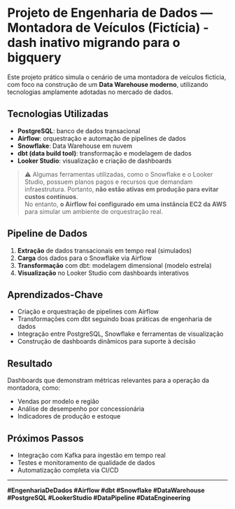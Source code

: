 # Projeto de Engenharia de Dados — Montadora de Veículos (Fictícia) - dash inativo migrando para o bigquery

Este projeto prático simula o cenário de uma montadora de veículos fictícia, com foco na construção de um **Data Warehouse moderno**, utilizando tecnologias amplamente adotadas no mercado de dados.

##  Tecnologias Utilizadas

- **PostgreSQL**: banco de dados transacional
- **Airflow**: orquestração e automação de pipelines de dados
- **Snowflake**: Data Warehouse em nuvem
- **dbt (data build tool)**: transformação e modelagem de dados
- **Looker Studio**: visualização e criação de dashboards

> ⚠️ Algumas ferramentas utilizadas, como o Snowflake e o Looker Studio, possuem planos pagos e recursos que demandam infraestrutura. Portanto, **não estão ativas em produção para evitar custos contínuos**.  
> No entanto, **o Airflow foi configurado em uma instância EC2 da AWS** para simular um ambiente de orquestração real.

##  Pipeline de Dados

1. **Extração** de dados transacionais em tempo real (simulados)
2. **Carga** dos dados para o Snowflake via Airflow
3. **Transformação** com dbt: modelagem dimensional (modelo estrela)
4. **Visualização** no Looker Studio com dashboards interativos

##  Aprendizados-Chave

- Criação e orquestração de pipelines com Airflow
- Transformações com dbt seguindo boas práticas de engenharia de dados
- Integração entre PostgreSQL, Snowflake e ferramentas de visualização
- Construção de dashboards dinâmicos para suporte à decisão

##  Resultado

Dashboards que demonstram métricas relevantes para a operação da montadora, como:
- Vendas por modelo e região
- Análise de desempenho por concessionária
- Indicadores de produção e estoque

##  Próximos Passos

- Integração com Kafka para ingestão em tempo real
- Testes e monitoramento de qualidade de dados
- Automatização completa via CI/CD

---

**#EngenhariaDeDados #Airflow #dbt #Snowflake #DataWarehouse #PostgreSQL #LookerStudio #DataPipeline #DataEngineering**

